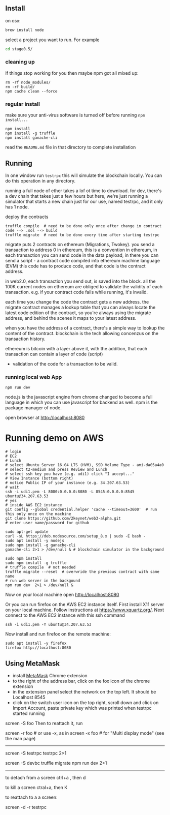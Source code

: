 ## Install

on osx:
```bash
brew install node
```

select a project you want to run. For example
```bash
cd stage0.5/
```

### cleaning up
If things stop working for you then maybe npm got all mixed up:

```angular2html
rm -rf node_modules/
rm -rf build/
npm cache clean --force
```

### regular install
make sure your anti-virus software is turned off before running `npm install...`
```
npm install
npm install -g truffle
npm install ganache-cli
```

read the `README.md` file in that directory to complete installation

## Running

In one window run `testrpc` this will simulate the blockchain locally.
You can do this operation in any directory.

running a full node of ether takes a lof ot time to download. for dev, there's a dev chain that takes just a few hours
but here, we're just running a simulator that starts a new chain just for our use, named testrpc, and it only has 1 node.

deploy the contracts

```angular2html
truffle compile  # need to be done only once after change in contract code --> .sol --> build
truffle migrate  # need to be done every time after starting testrpc 
```

migrate puts 2 contracts on ethereum (Migrations, Twokey). 
you send a transaction to address 0 in ethereum, this is a convention in ethereum, in each transaction you can send code
in the data payload, in there you can send a script - a contract code compiled into ethereum machine language (EVM)
this code has to produce code, and that code is the contract address.

in web2.0, each transaction you send out, is saved into the block. all the 100K current nodes on ethereum are obliged to validate
the validity of each transaction. e.g. if your contract code fails while running, it's invalid. 

each time you change the code the contract gets a new address. 
the migrate contract manages a lookup table that you can always locate the latest code edition of the contract,
so you're always using the migrate address, and behind the scenes it maps to your latest address.

when you have the address of a contract, there's a simple way to lookup the content of the contract.
blockchain is the tech allowing concenzus on the transaction history.

ethereum is bitcoin with a layer above it, with the addition, that each transaction can contain a layer of code (script)
+ validation of the code for a transaction to be valid.





### running local web App
```angular2html
npm run dev 
```
node.js is the javascript engine from chrome changed to become a full language in which you can use javascript for backend as well.
npm is the package manager of node.

open browser at [http://localhost:8080](http://localhost:8080)


# Running demo on AWS
```angular2html
# login
# EC2
# Lunch
# select Ubuntu Server 16.04 LTS (HVM), SSD Volume Type - ami-da05a4a0
# select t2-medium and press Review and Lunch
# select ssh key you have (e.g. udi1) click "I accept..."
# View Instance (bottom right)
# notice Public IP of your instance (e.g. 34.207.63.53)
# wait
ssh -i udi1.pem -L 8080:0.0.0.0:8080 -L 8545:0.0.0.0:8545 ubuntu@34.207.63.53
# yes
# inside AWS EC2 instance
git config --global credential.helper 'cache --timeout=3600'  # run this only once on the machine
git clone https://github.com/2keynet/web3-alpha.git 
# enter user name/password for github

sudo apt-get update
curl -sL https://deb.nodesource.com/setup_8.x | sudo -E bash -
sudo apt install -y nodejs
sudo npm install -g ganache-cli
ganache-cli 2>1 > /dev/null & # blockchain simulator in the background

sudo npm install
sudo npm install -g truffle
# truffle compile  # not needed
truffle migrate --reset  # overwride the previous contract with same name
# run web server in the backgound
npm run dev  2>1 > /dev/null &
```
Now on your local machine open [http://localhost:8080](http://localhost:8080)

Or you can run firefox on the AWS EC2 instance itself.
First install X11 server on your local machine. Follow instructions at 
https://www.xquartz.org/.
Next connect to the AWS EC2 instance with this ssh command
```
ssh -i udi1.pem -Y ubuntu@34.207.63.53
```
Now install and run firefox on the remote machine:
```
sudo apt install -y firefox
firefox http://localhost:8080
```


## Using MetaMask
* install [MetaMask](https://metamask.io/) Chrome extension
* to the right of the address bar, click on the fox icon of the chrome extension
* in the extension panel select the network on the top left. It should be Localhost 8545
* click on the switch user icon on the top right,
scroll down and click on Import Account,
paste private key which was printed when testrpc started running




screen -S foo
Then to reattach it, run


screen -r foo  # or use -x, as in
screen -x foo  # for "Multi display mode" (see the man page)


******
screen -S testrpc
testrpc 2>1 


screen -S devbc
truffle migrate
npm run dev  2>1

*******

to detach from a screen ctrl+a , then d

to kill a screen ctral+a, then K

to reattach to a a screen:

screen -d -r testrpc


